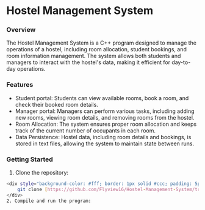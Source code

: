 # Hostel Management System

### Overview
The Hostel Management System is a C++ program designed to manage the operations of a hostel, including room allocation, student bookings, and room information management. The system allows both students and managers to interact with the hostel's data, making it efficient for day-to-day operations.

### Features
- Student portal: Students can view available rooms, book a room, and check their booked room details.
- Manager portal: Managers can perform various tasks, including adding new rooms, viewing room details, and removing rooms from the hostel.
- Room Allocation: The system ensures proper room allocation and keeps track of the current number of occupants in each room.
- Data Persistence: Hostel data, including room details and bookings, is stored in text files, allowing the system to maintain state between runs.


### Getting Started
1. Clone the repository:
```bash
<div style="background-color: #fff; border: 1px solid #ccc; padding: 5px; user-select: text;">
    git clone [https://github.com/Flyview16/Hostel-Management-System/tree/master/Hostel%20Management%20System](https://github.com/Flyview16/Hostel-Management-System/tree/master/Hostel%20Management%20System): [https://github.com/Flyview16/Hostel-Management-System/tree/master/Hostel%20Management%20System](https://github.com/Flyview16/Hostel-Management-System/tree/master/Hostel%20Management%20System): [https://github.com/Flyview16/Hostel-Management-System/tree/master/Hostel%20Management%20System](https://github.com/Flyview16/Hostel-Management-System/tree/master/Hostel%20Management%20System): [https://github.com/Flyview16/Hostel-Management-System/tree/master/Hostel%20Management%20System](https://github.com/Flyview16/Hostel-Management-System/tree/master/Hostel%20Management%20System)
</div>
2. Compile and run the program: